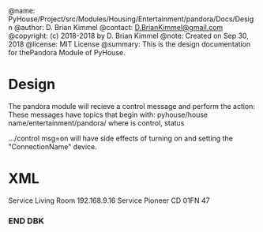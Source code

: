 @name:      PyHouse/Project/src/Modules/Housing/Entertainment/pandora/Docs/Design
@author:    D. Brian Kimmel
@contact:   D.BrianKimmel@gmail.com
@copyright: (c) 2018-2018 by D. Brian Kimmel
@note:      Created on Sep 30, 2018
@license:   MIT License
@summary:   This is the design documentation for thePandora Module of PyHouse.

Design
======

The pandora module will recieve a control message and perform the action:
These messages have topics that begin with:
		pyhouse/house name/entertainment/pandora/<action>
	where <action> is control, status

.../control msg=on will have side effects of turning on and setting the "ConnectionName" device.

XML
===

<PandoraSection Active="True">
    <Type>Service</Type>
    <Device Active="True" Key="0" Name="Running on pi-06-ct ">
        <Comment>Living Room</Comment>
        <Host>192.168.9.16</Host>
        <Type>Service</Type>
        <ConnectionName>Pioneer</ConnectionName>
        <InputName>CD</InputName>
        <InputCode>01FN</InputCode>
        <Volume>47</Volume>
    </Device>
</PandoraSection>


### END DBK
